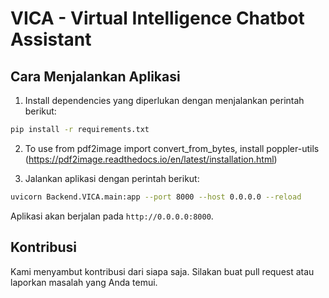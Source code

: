 # VICA - Virtual Intelligence Chatbot Assistant


## Cara Menjalankan Aplikasi

1. Install dependencies yang diperlukan dengan menjalankan perintah berikut:
  ```bash
  pip install -r requirements.txt
  ```
2. To use from pdf2image import convert_from_bytes, install poppler-utils (https://pdf2image.readthedocs.io/en/latest/installation.html)

3. Jalankan aplikasi dengan perintah berikut:
  ```bash
  uvicorn Backend.VICA.main:app --port 8000 --host 0.0.0.0 --reload
  ```

Aplikasi akan berjalan pada `http://0.0.0.0:8000`.

## Kontribusi

Kami menyambut kontribusi dari siapa saja. Silakan buat pull request atau laporkan masalah yang Anda temui.